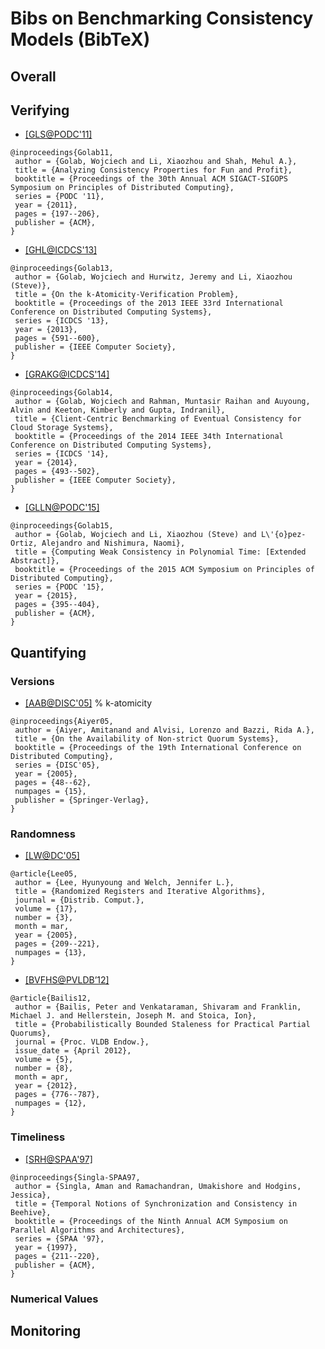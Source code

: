 # Bibs on Benchmarking Consistency Models (BibTeX)

## Overall

## Verifying

- [[GLS@PODC'11]](http://dl.acm.org/citation.cfm?id=1993834&CFID=583993644&CFTOKEN=80708905)
```
@inproceedings{Golab11,
 author = {Golab, Wojciech and Li, Xiaozhou and Shah, Mehul A.},
 title = {Analyzing Consistency Properties for Fun and Profit},
 booktitle = {Proceedings of the 30th Annual ACM SIGACT-SIGOPS Symposium on Principles of Distributed Computing},
 series = {PODC '11},
 year = {2011},
 pages = {197--206},
 publisher = {ACM},
}
```

- [[GHL@ICDCS'13]](http://dl.acm.org/citation.cfm?id=2549701&CFID=583993644&CFTOKEN=80708905)
```
@inproceedings{Golab13,
 author = {Golab, Wojciech and Hurwitz, Jeremy and Li, Xiaozhou (Steve)},
 title = {On the k-Atomicity-Verification Problem},
 booktitle = {Proceedings of the 2013 IEEE 33rd International Conference on Distributed Computing Systems},
 series = {ICDCS '13},
 year = {2013},
 pages = {591--600},
 publisher = {IEEE Computer Society},
}
```

- [[GRAKG@ICDCS'14]](http://dl.acm.org/citation.cfm?id=2672698&CFID=583993644&CFTOKEN=80708905)
```
@inproceedings{Golab14,
 author = {Golab, Wojciech and Rahman, Muntasir Raihan and Auyoung, Alvin and Keeton, Kimberly and Gupta, Indranil},
 title = {Client-Centric Benchmarking of Eventual Consistency for Cloud Storage Systems},
 booktitle = {Proceedings of the 2014 IEEE 34th International Conference on Distributed Computing Systems},
 series = {ICDCS '14},
 year = {2014},
 pages = {493--502},
 publisher = {IEEE Computer Society},
}
```

- [[GLLN@PODC'15]](http://dl.acm.org/citation.cfm?id=2767407&CFID=583993644&CFTOKEN=80708905)
```
@inproceedings{Golab15,
 author = {Golab, Wojciech and Li, Xiaozhou (Steve) and L\'{o}pez-Ortiz, Alejandro and Nishimura, Naomi},
 title = {Computing Weak Consistency in Polynomial Time: [Extended Abstract]},
 booktitle = {Proceedings of the 2015 ACM Symposium on Principles of Distributed Computing},
 series = {PODC '15},
 year = {2015},
 pages = {395--404},
 publisher = {ACM},
}
```

## Quantifying

### Versions
- [[AAB@DISC'05]](http://dl.acm.org/citation.cfm?id=2162326) % k-atomicity
```
@inproceedings{Aiyer05,
 author = {Aiyer, Amitanand and Alvisi, Lorenzo and Bazzi, Rida A.},
 title = {On the Availability of Non-strict Quorum Systems},
 booktitle = {Proceedings of the 19th International Conference on Distributed Computing},
 series = {DISC'05},
 year = {2005},
 pages = {48--62},
 numpages = {15},
 publisher = {Springer-Verlag},
} 
```

### Randomness
- [[LW@DC'05]](http://link.springer.com/article/10.1007%2Fs00446-004-0106-3)
```
@article{Lee05,
 author = {Lee, Hyunyoung and Welch, Jennifer L.},
 title = {Randomized Registers and Iterative Algorithms},
 journal = {Distrib. Comput.},
 volume = {17},
 number = {3},
 month = mar,
 year = {2005},
 pages = {209--221},
 numpages = {13},
} 
```

- [[BVFHS@PVLDB’12]](http://dl.acm.org/citation.cfm?id=2212359)
```
@article{Bailis12,
 author = {Bailis, Peter and Venkataraman, Shivaram and Franklin, Michael J. and Hellerstein, Joseph M. and Stoica, Ion},
 title = {Probabilistically Bounded Staleness for Practical Partial Quorums},
 journal = {Proc. VLDB Endow.},
 issue_date = {April 2012},
 volume = {5},
 number = {8},
 month = apr,
 year = {2012},
 pages = {776--787},
 numpages = {12},
}
```

### Timeliness
- [[SRH@SPAA'97]](http://dl.acm.org/citation.cfm?id=258513)
```
@inproceedings{Singla-SPAA97,
 author = {Singla, Aman and Ramachandran, Umakishore and Hodgins, Jessica},
 title = {Temporal Notions of Synchronization and Consistency in Beehive},
 booktitle = {Proceedings of the Ninth Annual ACM Symposium on Parallel Algorithms and Architectures},
 series = {SPAA '97},
 year = {1997},
 pages = {211--220},
 publisher = {ACM},
}
```

### Numerical Values


## Monitoring
